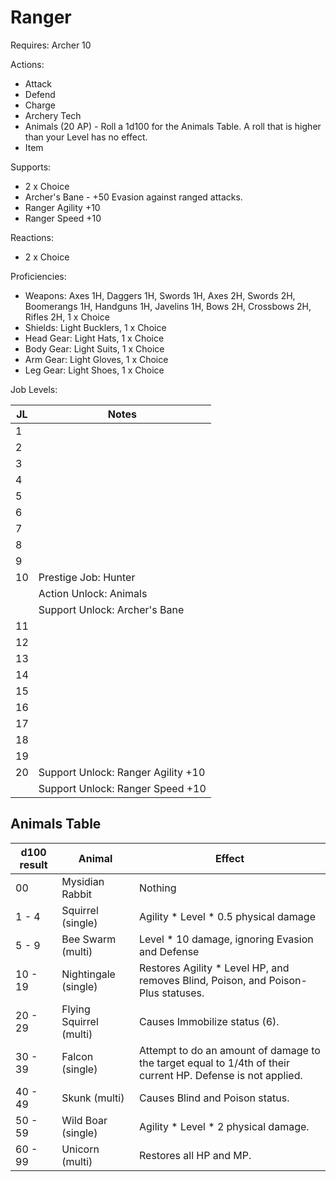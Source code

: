 # Ranger

Requires: Archer 10

Actions:

- Attack
- Defend
- Charge
- Archery Tech
- Animals (20 AP) - Roll a 1d100 for the Animals Table. A roll that is higher than your Level has no effect.
- Item

Supports:

- 2 x Choice
- Archer's Bane - +50 Evasion against ranged attacks.
- Ranger Agility +10
- Ranger Speed +10

Reactions:

- 2 x Choice

Proficiencies:

- Weapons: Axes 1H, Daggers 1H, Swords 1H, Axes 2H, Swords 2H, Boomerangs 1H, Handguns 1H, Javelins 1H, Bows 2H, Crossbows 2H, Rifles 2H, 1 x Choice
- Shields: Light Bucklers, 1 x Choice
- Head Gear: Light Hats, 1 x Choice
- Body Gear: Light Suits, 1 x Choice
- Arm Gear: Light Gloves, 1 x Choice
- Leg Gear: Light Shoes, 1 x Choice

Job Levels:

| JL | Notes |
| --- | --- |
| 1 | 
| 2 | 
| 3 | 
| 4 | 
| 5 | 
| 6 | 
| 7 | 
| 8 | 
| 9 | 
| 10 | Prestige Job: Hunter
|    | Action Unlock: Animals
|    | Support Unlock: Archer's Bane
| 11 | 
| 12 | 
| 13 | 
| 14 | 
| 15 | 
| 16 | 
| 17 | 
| 18 | 
| 19 | 
| 20 | Support Unlock: Ranger Agility +10
|    | Support Unlock: Ranger Speed +10

## Animals Table

| d100 result | Animal | Effect |
| --- | --- | --- |
| 00 | Mysidian Rabbit | Nothing
| 1 - 4 | Squirrel (single) | Agility * Level * 0.5 physical damage
| 5 - 9 | Bee Swarm (multi) | Level * 10 damage, ignoring Evasion and Defense
| 10 - 19 | Nightingale (single) | Restores Agility * Level HP, and removes Blind, Poison, and Poison-Plus statuses.
| 20 - 29 | Flying Squirrel (multi) | Causes Immobilize status (6).
| 30 - 39 | Falcon (single) | Attempt to do an amount of damage to the target equal to 1/4th of their current HP. Defense is not applied.
| 40 - 49 | Skunk (multi) | Causes Blind and Poison status.
| 50 - 59 | Wild Boar (single) | Agility * Level * 2 physical damage.
| 60 - 99 | Unicorn (multi) | Restores all HP and MP.
